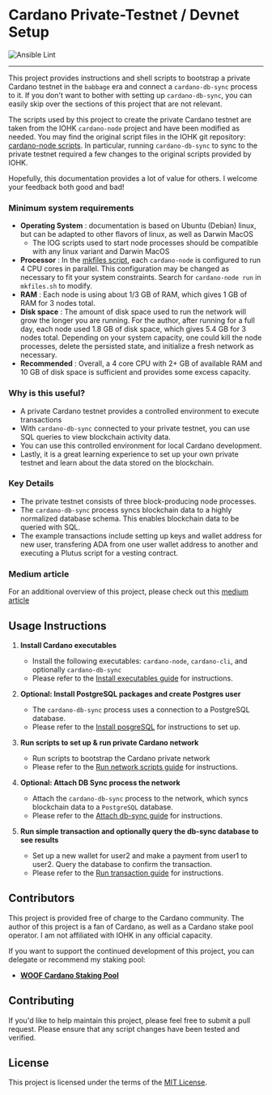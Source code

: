 # Cardano Private-Testnet / Devnet Setup

![Ansible Lint](https://github.com/woofpool/cardano-private-testnet-setup/actions/workflows/ci.test.yml/badge.svg)

---

This project provides instructions and shell scripts to bootstrap a private Cardano testnet in the `babbage` era and connect a `cardano-db-sync` process to it.
If you don't want to bother with setting up `cardano-db-sync`, you can easily skip over the sections of this project that are not relevant.

The scripts used by this project to create the private Cardano testnet are taken from the IOHK `cardano-node` project and have been modified as needed.
You may find the original script files in the IOHK git repository: [cardano-node scripts](https://github.com/input-output-hk/cardano-node/tree/master/scripts/babbage).
In particular, running `cardano-db-sync` to sync to the private testnet required a few changes to the original scripts provided by IOHK.

Hopefully, this documentation provides a lot of value for others. I welcome your feedback both good and bad!

### Minimum system requirements
- **Operating System** : documentation is based on Ubuntu (Debian) linux, but can be adapted to other flavors of linux, as well as Darwin MacOS
    - The IOG scripts used to start node processes should be compatible with any linux variant and Darwin MacOS
- **Processor** : In the [mkfiles script](scripts/mkfiles.sh), each `cardano-node` is configured to run 4 CPU cores in parallel.
                  This configuration may be changed as necessary to fit your system constraints.
                  Search for `cardano-node run` in `mkfiles.sh` to modify.
- **RAM** : Each node is using about 1/3 GB of RAM, which gives 1 GB of RAM for 3 nodes total.
- **Disk space** : The amount of disk space used to run the network will grow the longer you are running.
               For the author, after running for a full day, each node used 1.8 GB of disk space, which gives 5.4 GB for 3 nodes total.
               Depending on your system capacity, one could kill the node processes, delete the persisted state, and initialize a fresh network
               as necessary.
- **Recommended** : Overall, a 4 core CPU with 2+ GB of available RAM and 10 GB of disk space is sufficient
                    and provides some excess capacity.
                    
  

### Why is this useful?
- A private Cardano testnet provides a controlled environment to execute transactions
- With `cardano-db-sync` connected to your private testnet, you can use SQL queries to view blockchain activity data.
- You can use this controlled environment for local Cardano development.
- Lastly, it is a great learning experience to set up your own private testnet and learn about the data stored on the blockchain.

### Key Details
- The private testnet consists of three block-producing node processes.
- The `cardano-db-sync` process syncs blockchain data to a highly normalized database schema. This enables blockchain data to be queried with SQL.
- The example transactions include setting up keys and wallet address for new user, transfering ADA from one user wallet address to another
  and executing a Plutus script for a vesting contract.

### Medium article
For an additional overview of this project, please check out this [medium article](https://medium.com/@extramileit/how-to-set-up-a-private-cardano-testnet-5e5afaa22d0b)

## Usage Instructions

1. **Install Cardano executables**

    * Install the following executables: `cardano-node`, `cardano-cli`, and optionally `cardano-db-sync`
    * Please refer to the [Install executables guide](1-INSTALL_EXECUTABLES.md) for instructions.
    
2. **Optional: Install PostgreSQL packages and create Postgres user** 
    
    * The `cardano-db-sync` process uses a connection to a PostgreSQL database.
    * Please refer to the [Install posgreSQL](2-INSTALL_POSTGRESQL.md) for instructions to set up.

3. **Run scripts to set up & run private Cardano network**

    * Run scripts to bootstrap the Cardano private network
    * Please refer to the [Run network scripts guide](3-RUN_NETWORK_SCRIPTS.md) for instructions. 

4. **Optional: Attach DB Sync process the network**

    * Attach the `cardano-db-sync` process to the network, which syncs blockchain data to a `PostgreSQL` database.
    * Please refer to the [Attach db-sync guide](4-ATTACH_DB_SYNC.md) for instructions.

5. **Run simple transaction and optionally query the db-sync database to see results**

    * Set up a new wallet for user2 and make a payment from user1 to user2. Query the database to confirm the transaction.
    * Please refer to the [Run transaction guide](5-RUN_TRANSACTION.md) for instructions.
    
## Contributors

This project is provided free of charge to the Cardano community. The author of this project is a fan of Cardano, as well as a Cardano stake pool operator.
I am not affiliated with IOHK in any official capacity.  

If you want to support the continued development of this project, you can delegate or recommend my staking pool:

- [**WOOF Cardano Staking Pool**](https://woofpool.github.io/)

## Contributing

If you'd like to help maintain this project, please feel free to submit a pull request. Please ensure that any script changes have been tested and verified.

## License

This project is licensed under the terms of the [MIT License](LICENSE).